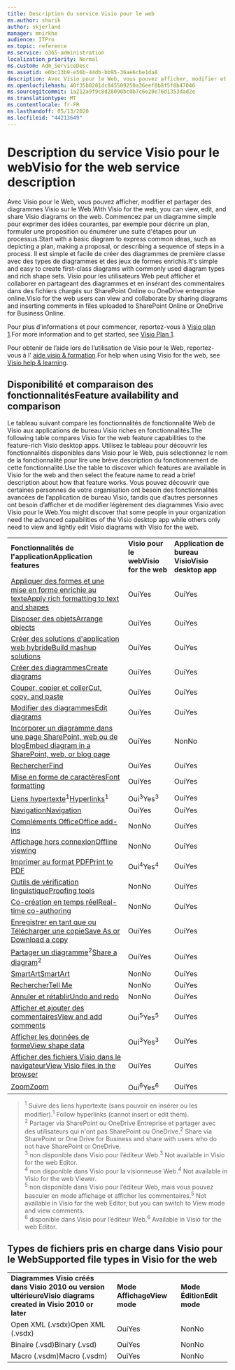 ```yaml
---
title: Description du service Visio pour le web
ms.author: sharik
author: skjerland
manager: mnirkhe
audience: ITPro
ms.topic: reference
ms.service: o365-administration
localization_priority: Normal
ms.custom: Adm_ServiceDesc
ms.assetid: e0bc13b9-e56b-44db-bb95-36ae6cbe1da8
description: Avec Visio pour le Web, vous pouvez afficher, modifier et partager des diagrammes Visio sur le Web.
ms.openlocfilehash: 40f35b0201dc845509250a36eef8b8f5f8b47046
ms.sourcegitcommit: 1a212a9f9c8d28090bc0b7c6e20e76d1353dad2e
ms.translationtype: MT
ms.contentlocale: fr-FR
ms.lasthandoff: 05/13/2020
ms.locfileid: "44213649"
---
```

# <a name="visio-for-the-web-service-description"></a><span data-ttu-id="595a5-103">Description du service Visio pour le web</span><span class="sxs-lookup"><span data-stu-id="595a5-103">Visio for the web service description</span></span>

<span data-ttu-id="595a5-104">Avec Visio pour le Web, vous pouvez afficher, modifier et partager des diagrammes Visio sur le Web.</span><span class="sxs-lookup"><span data-stu-id="595a5-104">With Visio for the web, you can view, edit, and share Visio diagrams on the web.</span></span> <span data-ttu-id="595a5-105">Commencez par un diagramme simple pour exprimer des idées courantes, par exemple pour décrire un plan, formuler une proposition ou énumérer une suite d'étapes pour un processus.</span><span class="sxs-lookup"><span data-stu-id="595a5-105">Start with a basic diagram to express common ideas, such as depicting a plan, making a proposal, or describing a sequence of steps in a process.</span></span> <span data-ttu-id="595a5-106">Il est simple et facile de créer des diagrammes de première classe avec des types de diagrammes et des jeux de formes enrichis.</span><span class="sxs-lookup"><span data-stu-id="595a5-106">It's simple and easy to create first-class diagrams with commonly used diagram types and rich shape sets.</span></span> <span data-ttu-id="595a5-107">Visio pour les utilisateurs Web peut afficher et collaborer en partageant des diagrammes et en insérant des commentaires dans des fichiers chargés sur SharePoint Online ou OneDrive entreprise online.</span><span class="sxs-lookup"><span data-stu-id="595a5-107">Visio for the web users can view and collaborate by sharing diagrams and inserting comments in files uploaded to SharePoint Online or OneDrive for Business Online.</span></span>
  
<span data-ttu-id="595a5-108">Pour plus d’informations et pour commencer, reportez-vous à [Visio plan 1](https://products.office.com/en-US/visio/visio-online).</span><span class="sxs-lookup"><span data-stu-id="595a5-108">For more information and to get started, see [Visio Plan 1](https://products.office.com/en-US/visio/visio-online).</span></span>
  
<span data-ttu-id="595a5-109">Pour obtenir de l’aide lors de l’utilisation de Visio pour le Web, reportez-vous à l' [aide visio & formation](https://support.office.com/visio).</span><span class="sxs-lookup"><span data-stu-id="595a5-109">For help when using Visio for the web, see [Visio help & learning](https://support.office.com/visio).</span></span>
  
## <a name="feature-availability-and-comparison"></a><span data-ttu-id="595a5-110">Disponibilité et comparaison des fonctionnalités</span><span class="sxs-lookup"><span data-stu-id="595a5-110">Feature availability and comparison</span></span>

<span data-ttu-id="595a5-111">Le tableau suivant compare les fonctionnalités de fonctionnalité Web de Visio aux applications de bureau Visio riches en fonctionnalités.</span><span class="sxs-lookup"><span data-stu-id="595a5-111">The following table compares Visio for the web feature capabilities to the feature-rich Visio desktop apps.</span></span> <span data-ttu-id="595a5-112">Utilisez le tableau pour découvrir les fonctionnalités disponibles dans Visio pour le Web, puis sélectionnez le nom de la fonctionnalité pour lire une brève description du fonctionnement de cette fonctionnalité.</span><span class="sxs-lookup"><span data-stu-id="595a5-112">Use the table to discover which features are available in Visio for the web and then select the feature name to read a brief description about how that feature works.</span></span> <span data-ttu-id="595a5-113">Vous pouvez découvrir que certaines personnes de votre organisation ont besoin des fonctionnalités avancées de l’application de bureau Visio, tandis que d’autres personnes ont besoin d’afficher et de modifier légèrement des diagrammes Visio avec Visio pour le Web.</span><span class="sxs-lookup"><span data-stu-id="595a5-113">You might discover that some people in your organization need the advanced capabilities of the Visio desktop app while others only need to view and lightly edit Visio diagrams with Visio for the web.</span></span> 
  
||||
|:-----|:-----|:-----|
|<span data-ttu-id="595a5-114">**Fonctionnalités de l'application**</span><span class="sxs-lookup"><span data-stu-id="595a5-114">**Application features**</span></span> <br/> |<span data-ttu-id="595a5-115">**Visio pour le web**</span><span class="sxs-lookup"><span data-stu-id="595a5-115">**Visio for the web**</span></span> <br/> |<span data-ttu-id="595a5-116">**Application de bureau Visio**</span><span class="sxs-lookup"><span data-stu-id="595a5-116">**Visio desktop app**</span></span> <br/> |
|[<span data-ttu-id="595a5-117">Appliquer des formes et une mise en forme enrichie au texte</span><span class="sxs-lookup"><span data-stu-id="595a5-117">Apply rich formatting to text and shapes</span></span>](visio-online.md#apply-rich-formatting-to-text-and-shapes) <br/> |<span data-ttu-id="595a5-118">Oui</span><span class="sxs-lookup"><span data-stu-id="595a5-118">Yes</span></span>  <br/> |<span data-ttu-id="595a5-119">Oui</span><span class="sxs-lookup"><span data-stu-id="595a5-119">Yes</span></span>  <br/> |
|[<span data-ttu-id="595a5-120">Disposer des objets</span><span class="sxs-lookup"><span data-stu-id="595a5-120">Arrange objects</span></span>](visio-online.md#arrange-objects) <br/> |<span data-ttu-id="595a5-121">Oui</span><span class="sxs-lookup"><span data-stu-id="595a5-121">Yes</span></span>  <br/> |<span data-ttu-id="595a5-122">Oui</span><span class="sxs-lookup"><span data-stu-id="595a5-122">Yes</span></span>  <br/> |
|[<span data-ttu-id="595a5-123">Créer des solutions d'application web hybride</span><span class="sxs-lookup"><span data-stu-id="595a5-123">Build mashup solutions</span></span>](visio-online.md#build-mashup-solutions) <br/> |<span data-ttu-id="595a5-124">Oui</span><span class="sxs-lookup"><span data-stu-id="595a5-124">Yes</span></span>  <br/> |<span data-ttu-id="595a5-125">Oui</span><span class="sxs-lookup"><span data-stu-id="595a5-125">Yes</span></span>  <br/> |
|[<span data-ttu-id="595a5-126">Créer des diagrammes</span><span class="sxs-lookup"><span data-stu-id="595a5-126">Create diagrams</span></span>](visio-online.md#create-diagrams) <br/> |<span data-ttu-id="595a5-127">Oui</span><span class="sxs-lookup"><span data-stu-id="595a5-127">Yes</span></span>  <br/> |<span data-ttu-id="595a5-128">Oui</span><span class="sxs-lookup"><span data-stu-id="595a5-128">Yes</span></span>  <br/> |
|[<span data-ttu-id="595a5-129">Couper, copier et coller</span><span class="sxs-lookup"><span data-stu-id="595a5-129">Cut, copy, and paste</span></span>](visio-online.md#cut-copy-and-paste) <br/> |<span data-ttu-id="595a5-130">Oui</span><span class="sxs-lookup"><span data-stu-id="595a5-130">Yes</span></span>  <br/> |<span data-ttu-id="595a5-131">Oui</span><span class="sxs-lookup"><span data-stu-id="595a5-131">Yes</span></span>  <br/> |
|[<span data-ttu-id="595a5-132">Modifier des diagrammes</span><span class="sxs-lookup"><span data-stu-id="595a5-132">Edit diagrams</span></span>](visio-online.md#edit-diagrams) <br/> |<span data-ttu-id="595a5-133">Oui</span><span class="sxs-lookup"><span data-stu-id="595a5-133">Yes</span></span>  <br/> |<span data-ttu-id="595a5-134">Oui</span><span class="sxs-lookup"><span data-stu-id="595a5-134">Yes</span></span>  <br/> |
|[<span data-ttu-id="595a5-135">Incorporer un diagramme dans une page SharePoint, web ou de blog</span><span class="sxs-lookup"><span data-stu-id="595a5-135">Embed diagram in a SharePoint, web, or blog page</span></span>](visio-online.md#embed-diagram-in-a-sharepoint-web-or-blog-page) <br/> |<span data-ttu-id="595a5-136">Oui</span><span class="sxs-lookup"><span data-stu-id="595a5-136">Yes</span></span>  <br/> |<span data-ttu-id="595a5-137">Non</span><span class="sxs-lookup"><span data-stu-id="595a5-137">No</span></span>  <br/> |
|[<span data-ttu-id="595a5-138">Rechercher</span><span class="sxs-lookup"><span data-stu-id="595a5-138">Find</span></span>](visio-online.md#find) <br/> |<span data-ttu-id="595a5-139">Oui</span><span class="sxs-lookup"><span data-stu-id="595a5-139">Yes</span></span>  <br/> |<span data-ttu-id="595a5-140">Oui</span><span class="sxs-lookup"><span data-stu-id="595a5-140">Yes</span></span>  <br/> |
|[<span data-ttu-id="595a5-141">Mise en forme de caractères</span><span class="sxs-lookup"><span data-stu-id="595a5-141">Font formatting</span></span>](visio-online.md#font-formatting) <br/> |<span data-ttu-id="595a5-142">Oui</span><span class="sxs-lookup"><span data-stu-id="595a5-142">Yes</span></span>  <br/> |<span data-ttu-id="595a5-143">Oui</span><span class="sxs-lookup"><span data-stu-id="595a5-143">Yes</span></span>  <br/> |
|<span data-ttu-id="595a5-144">[Liens hypertexte](visio-online.md#hyperlinks)<sup>1</sup></span><span class="sxs-lookup"><span data-stu-id="595a5-144">[Hyperlinks](visio-online.md#hyperlinks)<sup>1</sup></span></span> <br/> |<span data-ttu-id="595a5-145">Oui<sup>3</sup></span><span class="sxs-lookup"><span data-stu-id="595a5-145">Yes<sup>3</sup></span></span> <br/> |<span data-ttu-id="595a5-146">Oui</span><span class="sxs-lookup"><span data-stu-id="595a5-146">Yes</span></span>  <br/> |
|[<span data-ttu-id="595a5-147">Navigation</span><span class="sxs-lookup"><span data-stu-id="595a5-147">Navigation</span></span>](visio-online.md#navigation) <br/> |<span data-ttu-id="595a5-148">Oui</span><span class="sxs-lookup"><span data-stu-id="595a5-148">Yes</span></span>  <br/> |<span data-ttu-id="595a5-149">Oui</span><span class="sxs-lookup"><span data-stu-id="595a5-149">Yes</span></span>  <br/> |
|[<span data-ttu-id="595a5-150">Compléments Office</span><span class="sxs-lookup"><span data-stu-id="595a5-150">Office add-ins</span></span>](visio-online.md#office-add-ins) <br/> |<span data-ttu-id="595a5-151">Non</span><span class="sxs-lookup"><span data-stu-id="595a5-151">No</span></span>  <br/> |<span data-ttu-id="595a5-152">Oui</span><span class="sxs-lookup"><span data-stu-id="595a5-152">Yes</span></span>  <br/> |
|[<span data-ttu-id="595a5-153">Affichage hors connexion</span><span class="sxs-lookup"><span data-stu-id="595a5-153">Offline viewing</span></span>](visio-online.md#offline-viewing) <br/> |<span data-ttu-id="595a5-154">Non</span><span class="sxs-lookup"><span data-stu-id="595a5-154">No</span></span>  <br/> |<span data-ttu-id="595a5-155">Oui</span><span class="sxs-lookup"><span data-stu-id="595a5-155">Yes</span></span>  <br/> |
|[<span data-ttu-id="595a5-156">Imprimer au format PDF</span><span class="sxs-lookup"><span data-stu-id="595a5-156">Print to PDF</span></span>](visio-online.md#print-to-pdf) <br/> |<span data-ttu-id="595a5-157">Oui<sup>4</sup></span><span class="sxs-lookup"><span data-stu-id="595a5-157">Yes<sup>4</sup></span></span> <br/> |<span data-ttu-id="595a5-158">Oui</span><span class="sxs-lookup"><span data-stu-id="595a5-158">Yes</span></span>  <br/> |
|[<span data-ttu-id="595a5-159">Outils de vérification linguistique</span><span class="sxs-lookup"><span data-stu-id="595a5-159">Proofing tools</span></span>](visio-online.md#proofing-tools) <br/> |<span data-ttu-id="595a5-160">Non</span><span class="sxs-lookup"><span data-stu-id="595a5-160">No</span></span>  <br/> |<span data-ttu-id="595a5-161">Oui</span><span class="sxs-lookup"><span data-stu-id="595a5-161">Yes</span></span>  <br/> |
|[<span data-ttu-id="595a5-162">Co-création en temps réel</span><span class="sxs-lookup"><span data-stu-id="595a5-162">Real-time co-authoring</span></span>](visio-online.md#real-time-co-authoring) <br/> |<span data-ttu-id="595a5-163">Non</span><span class="sxs-lookup"><span data-stu-id="595a5-163">No</span></span>  <br/> |<span data-ttu-id="595a5-164">Oui</span><span class="sxs-lookup"><span data-stu-id="595a5-164">Yes</span></span>  <br/> |
|[<span data-ttu-id="595a5-165">Enregistrer en tant que ou Télécharger une copie</span><span class="sxs-lookup"><span data-stu-id="595a5-165">Save As or Download a copy</span></span>](visio-online.md#save-as-or-download-a-copy) <br/> |<span data-ttu-id="595a5-166">Oui</span><span class="sxs-lookup"><span data-stu-id="595a5-166">Yes</span></span>  <br/> |<span data-ttu-id="595a5-167">Oui</span><span class="sxs-lookup"><span data-stu-id="595a5-167">Yes</span></span>  <br/> |
|<span data-ttu-id="595a5-168">[Partager un diagramme](visio-online.md#share-a-diagram)<sup>2</sup></span><span class="sxs-lookup"><span data-stu-id="595a5-168">[Share a diagram](visio-online.md#share-a-diagram)<sup>2</sup></span></span> <br/> |<span data-ttu-id="595a5-169">Oui</span><span class="sxs-lookup"><span data-stu-id="595a5-169">Yes</span></span>  <br/> |<span data-ttu-id="595a5-170">Oui</span><span class="sxs-lookup"><span data-stu-id="595a5-170">Yes</span></span>  <br/> |
|[<span data-ttu-id="595a5-171">SmartArt</span><span class="sxs-lookup"><span data-stu-id="595a5-171">SmartArt</span></span>](visio-online.md#smartart) <br/> |<span data-ttu-id="595a5-172">Non</span><span class="sxs-lookup"><span data-stu-id="595a5-172">No</span></span>  <br/> |<span data-ttu-id="595a5-173">Oui</span><span class="sxs-lookup"><span data-stu-id="595a5-173">Yes</span></span>  <br/> |
|[<span data-ttu-id="595a5-174">Rechercher</span><span class="sxs-lookup"><span data-stu-id="595a5-174">Tell Me</span></span>](visio-online.md#tell-me) <br/> |<span data-ttu-id="595a5-175">Non</span><span class="sxs-lookup"><span data-stu-id="595a5-175">No</span></span>  <br/> |<span data-ttu-id="595a5-176">Oui</span><span class="sxs-lookup"><span data-stu-id="595a5-176">Yes</span></span>  <br/> |
|[<span data-ttu-id="595a5-177">Annuler et rétablir</span><span class="sxs-lookup"><span data-stu-id="595a5-177">Undo and redo</span></span>](visio-online.md#undo-and-redo) <br/> |<span data-ttu-id="595a5-178">Non</span><span class="sxs-lookup"><span data-stu-id="595a5-178">No</span></span>  <br/> |<span data-ttu-id="595a5-179">Oui</span><span class="sxs-lookup"><span data-stu-id="595a5-179">Yes</span></span>  <br/> |
|[<span data-ttu-id="595a5-180">Afficher et ajouter des commentaires</span><span class="sxs-lookup"><span data-stu-id="595a5-180">View and add comments</span></span>](visio-online.md#view-and-add-comments) <br/> |<span data-ttu-id="595a5-181">Oui<sup>5</sup></span><span class="sxs-lookup"><span data-stu-id="595a5-181">Yes<sup>5</sup></span></span> <br/> |<span data-ttu-id="595a5-182">Oui</span><span class="sxs-lookup"><span data-stu-id="595a5-182">Yes</span></span>  <br/> |
|[<span data-ttu-id="595a5-183">Afficher les données de forme</span><span class="sxs-lookup"><span data-stu-id="595a5-183">View shape data</span></span>](visio-online.md#view-shape-data) <br/> |<span data-ttu-id="595a5-184">Oui<sup>3</sup></span><span class="sxs-lookup"><span data-stu-id="595a5-184">Yes<sup>3</sup></span></span> <br/> |<span data-ttu-id="595a5-185">Oui</span><span class="sxs-lookup"><span data-stu-id="595a5-185">Yes</span></span>  <br/> |
|[<span data-ttu-id="595a5-186">Afficher des fichiers Visio dans le navigateur</span><span class="sxs-lookup"><span data-stu-id="595a5-186">View Visio files in the browser</span></span>](visio-online.md#view-visio-files-in-the-browser) <br/> |<span data-ttu-id="595a5-187">Oui</span><span class="sxs-lookup"><span data-stu-id="595a5-187">Yes</span></span>  <br/> |<span data-ttu-id="595a5-188">Oui</span><span class="sxs-lookup"><span data-stu-id="595a5-188">Yes</span></span>  <br/> |
|[<span data-ttu-id="595a5-189">Zoom</span><span class="sxs-lookup"><span data-stu-id="595a5-189">Zoom</span></span>](visio-online.md#zoom) <br/> |<span data-ttu-id="595a5-190">Oui<sup>6</sup></span><span class="sxs-lookup"><span data-stu-id="595a5-190">Yes<sup>6</sup></span></span> <br/> |<span data-ttu-id="595a5-191">Oui</span><span class="sxs-lookup"><span data-stu-id="595a5-191">Yes</span></span>  <br/> |
   
> <span data-ttu-id="595a5-192"><sup>1</sup> Suivre des liens hypertexte (sans pouvoir en insérer ou les modifier).</span><span class="sxs-lookup"><span data-stu-id="595a5-192"><sup>1</sup> Follow hyperlinks (cannot insert or edit them).</span></span> 
<br/><span data-ttu-id="595a5-193"><sup>2</sup> Partager via SharePoint ou OneDrive Entreprise et partager avec des utilisateurs qui n'ont pas SharePoint ou OneDrive.</span><span class="sxs-lookup"><span data-stu-id="595a5-193"><sup>2</sup> Share via SharePoint or One Drive for Business and share with users who do not have SharePoint or OneDrive.</span></span> 
<br/> <span data-ttu-id="595a5-194"><sup>3</sup> non disponible dans Visio pour l’éditeur Web.</span><span class="sxs-lookup"><span data-stu-id="595a5-194"><sup>3</sup> Not available in Visio for the web Editor.</span></span>
<br/><span data-ttu-id="595a5-195"><sup>4</sup> non disponible dans Visio pour la visionneuse Web.</span><span class="sxs-lookup"><span data-stu-id="595a5-195"><sup>4</sup> Not available in Visio for the web Viewer.</span></span> 
<br/><span data-ttu-id="595a5-196"><sup>5</sup> non disponible dans Visio pour l’éditeur Web, mais vous pouvez basculer en mode affichage et afficher les commentaires.</span><span class="sxs-lookup"><span data-stu-id="595a5-196"><sup>5</sup> Not available in Visio for the web Editor, but you can switch to View mode and view comments.</span></span> 
<br/><span data-ttu-id="595a5-197"><sup>6</sup> disponible dans Visio pour l’éditeur Web.</span><span class="sxs-lookup"><span data-stu-id="595a5-197"><sup>6</sup> Available in Visio for the web Editor.</span></span> 
  
## <a name="supported-file-types-in-visio-for-the-web"></a><span data-ttu-id="595a5-198">Types de fichiers pris en charge dans Visio pour le Web</span><span class="sxs-lookup"><span data-stu-id="595a5-198">Supported file types in Visio for the web</span></span>

||||
|:-----|:-----|:-----|
|<span data-ttu-id="595a5-199">**Diagrammes Visio créés dans Visio 2010 ou version ultérieure**</span><span class="sxs-lookup"><span data-stu-id="595a5-199">**Visio diagrams created in Visio 2010 or later**</span></span> <br/> |<span data-ttu-id="595a5-200">**Mode Affichage**</span><span class="sxs-lookup"><span data-stu-id="595a5-200">**View mode**</span></span> <br/> |<span data-ttu-id="595a5-201">**Mode Édition**</span><span class="sxs-lookup"><span data-stu-id="595a5-201">**Edit mode**</span></span> <br/> |
|<span data-ttu-id="595a5-202">Open XML (.vsdx)</span><span class="sxs-lookup"><span data-stu-id="595a5-202">Open XML (.vsdx)</span></span>  <br/> |<span data-ttu-id="595a5-203">Oui</span><span class="sxs-lookup"><span data-stu-id="595a5-203">Yes</span></span>  <br/> |<span data-ttu-id="595a5-204">Non</span><span class="sxs-lookup"><span data-stu-id="595a5-204">No</span></span>  <br/> |
|<span data-ttu-id="595a5-205">Binaire (.vsd)</span><span class="sxs-lookup"><span data-stu-id="595a5-205">Binary (.vsd)</span></span>  <br/> |<span data-ttu-id="595a5-206">Oui</span><span class="sxs-lookup"><span data-stu-id="595a5-206">Yes</span></span>  <br/> |<span data-ttu-id="595a5-207">Non</span><span class="sxs-lookup"><span data-stu-id="595a5-207">No</span></span>  <br/> |
|<span data-ttu-id="595a5-208">Macro (.vsdm)</span><span class="sxs-lookup"><span data-stu-id="595a5-208">Macro (.vsdm)</span></span>  <br/> |<span data-ttu-id="595a5-209">Oui</span><span class="sxs-lookup"><span data-stu-id="595a5-209">Yes</span></span>  <br/> |<span data-ttu-id="595a5-210">Non</span><span class="sxs-lookup"><span data-stu-id="595a5-210">No</span></span>  <br/> |
   

